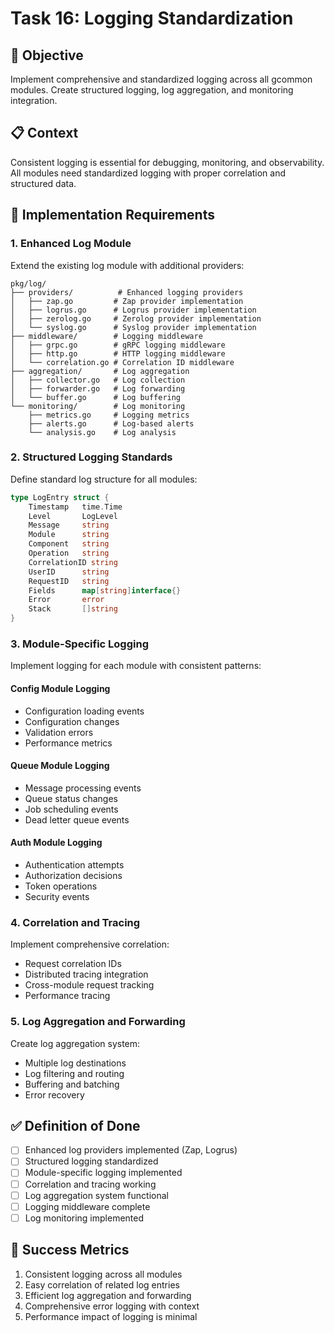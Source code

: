 <!-- file: tasks/16-logging-standardization.md -->
<!-- version: 1.0.0 -->
<!-- guid: r6s6t6u6-p6q6-9r9s-3n3o-678901234pqr -->

# Task 16: Logging Standardization

## 🎯 Objective

Implement comprehensive and standardized logging across all gcommon modules.
Create structured logging, log aggregation, and monitoring integration.

## 📋 Context

Consistent logging is essential for debugging, monitoring, and observability.
All modules need standardized logging with proper correlation and structured
data.

## 🔧 Implementation Requirements

### 1. Enhanced Log Module

Extend the existing log module with additional providers:

```text
pkg/log/
├── providers/          # Enhanced logging providers
│   ├── zap.go         # Zap provider implementation
│   ├── logrus.go      # Logrus provider implementation
│   ├── zerolog.go     # Zerolog provider implementation
│   └── syslog.go      # Syslog provider implementation
├── middleware/        # Logging middleware
│   ├── grpc.go        # gRPC logging middleware
│   ├── http.go        # HTTP logging middleware
│   └── correlation.go # Correlation ID middleware
├── aggregation/       # Log aggregation
│   ├── collector.go   # Log collection
│   ├── forwarder.go   # Log forwarding
│   └── buffer.go      # Log buffering
└── monitoring/        # Log monitoring
    ├── metrics.go     # Logging metrics
    ├── alerts.go      # Log-based alerts
    └── analysis.go    # Log analysis
```

### 2. Structured Logging Standards

Define standard log structure for all modules:

```go
type LogEntry struct {
    Timestamp   time.Time
    Level       LogLevel
    Message     string
    Module      string
    Component   string
    Operation   string
    CorrelationID string
    UserID      string
    RequestID   string
    Fields      map[string]interface{}
    Error       error
    Stack       []string
}
```

### 3. Module-Specific Logging

Implement logging for each module with consistent patterns:

#### Config Module Logging

- Configuration loading events
- Configuration changes
- Validation errors
- Performance metrics

#### Queue Module Logging

- Message processing events
- Queue status changes
- Job scheduling events
- Dead letter queue events

#### Auth Module Logging

- Authentication attempts
- Authorization decisions
- Token operations
- Security events

### 4. Correlation and Tracing

Implement comprehensive correlation:

- Request correlation IDs
- Distributed tracing integration
- Cross-module request tracking
- Performance tracing

### 5. Log Aggregation and Forwarding

Create log aggregation system:

- Multiple log destinations
- Log filtering and routing
- Buffering and batching
- Error recovery

## ✅ Definition of Done

- [ ] Enhanced log providers implemented (Zap, Logrus)
- [ ] Structured logging standardized
- [ ] Module-specific logging implemented
- [ ] Correlation and tracing working
- [ ] Log aggregation system functional
- [ ] Logging middleware complete
- [ ] Log monitoring implemented

## 🎯 Success Metrics

1. Consistent logging across all modules
2. Easy correlation of related log entries
3. Efficient log aggregation and forwarding
4. Comprehensive error logging with context
5. Performance impact of logging is minimal
